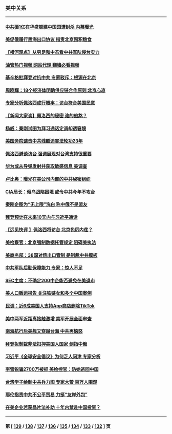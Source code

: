 ### 美中关系
---
#### [中共砸1亿在华盛顿建中国园遭封杀 内幕曝光](../../pages/nf1412576/n13787792.md?07240445) 
#### [美促俄履行黑海出口协议 指责北京囤积粮食](../../pages/nf1412576/n13787501.md?07240445) 
#### [【横河观点】从男足和中芯看中共军队侵台实力](../../pages/nf1412576/n13787463.md?07240445) 
#### [油管热门视频 网站代理 翻墙必看视频](http://209.222.30.114:81/youtube.html?07240445)
#### [基辛格批拜登对抗中共 专家驳斥：根源在北京](../../pages/nf1412576/n13787082.md?07240445) 
#### [周晓辉：18个经济体明确供应链合作原则  北京心凉](../../pages/nf1412576/n13787301.md?07240445) 
#### [专家分析佩洛西成行概率：访台符合美国民意](../../pages/nf1412576/n13787023.md?07240445) 
#### [【新闻大家谈】佩洛西的秘密 谁的煎熬？](../../pages/nf1412576/n13787167.md?07240445) 
#### [杨威：秦刚试图为拜习通话定调却透窘境](../../pages/nf1412576/n13786647.md?07240445) 
#### [美国务院谴责中共残酷迫害法轮功23年](../../pages/nf1412576/n13786585.md?07240445) 
#### [佩洛西避谈访台 强调展现对台湾支持很重要](../../pages/nf1412576/n13786329.md?07240445) 
#### [华为或从导弹发射井获取敏感信息 美调查](../../pages/nf1412576/n13786198.md?07240445) 
#### [卢比奥：曝光在美公司内部的中共秘密组织](../../pages/nf1412576/n13786308.md?07240445) 
#### [CIA局长：俄乌战陷困境 或令中共今年不攻台](../../pages/nf1412576/n13786225.md?07240445) 
#### [秦刚企图为“无上限”洗白 称中俄不是盟友](../../pages/nf1412576/n13785999.md?07240445) 
#### [拜登预计在未来10天内与习近平通话](../../pages/nf1412576/n13785770.md?07240445) 
#### [【远见快评 】佩洛西将访台 北京色厉内荏？](../../pages/nf1412576/n13785617.md?07240445) 
#### [美检察官：北京强制数据托管规定 阻碍美执法](../../pages/nf1412576/n13785532.md?07240445) 
#### [美商务部：38国对俄出口管制 是制裁中共模板](../../pages/nf1412576/n13785546.md?07240445) 
#### [中共军队后勤保障能力 专家：惊人不足](../../pages/nf1412576/n13785315.md?07240445) 
#### [SEC主席：不确定200中企能否避免在美退市](../../pages/nf1412576/n13785490.md?07240445) 
#### [美人口贩运报告 关注铁链女和多个中国案例](../../pages/nf1412576/n13785235.md?07240445) 
#### [民调：近6成美国人支持App商店删除TikTok](../../pages/nf1412576/n13785206.md?07240445) 
#### [美中两军近距离接触激增 美军开展全面审查](../../pages/nf1412576/n13785161.md?07240445) 
#### [南海航行后美舰又穿越台海 中共再恼怒](../../pages/nf1412576/n13784908.md?07240445) 
#### [拜登拟制裁非法扣押美国人国家 剑指中俄](../../pages/nf1412576/n13784765.md?07240445) 
#### [习近平《全球安全倡议》为何乏人问津 专家分析](../../pages/nf1412576/n13784733.md?07240445) 
#### [李雪锐骗2700万被抓 美检控官：防她逃回中国](../../pages/nf1412576/n13784189.md?07240445) 
#### [台湾学子绘制中共兵力图 专家大赞 百万人围观](../../pages/nf1412576/n13784484.md?07240445) 
#### [耶伦指责中共不公平贸易 力挺“友岸外包”](../../pages/nf1412576/n13784676.md?07240445) 
#### [在美企业若获晶片法补助 十年内禁赴中国投资？](../../pages/nf1412576/n13784379.md?07240445) 

---
#### 第 [ [139](./139.md?07240445) / [138](./138.md?07240445) / [137](./137.md?07240445) / [136](./136.md?07240445) / [135](./135.md?07240445) / [134](./134.md?07240445) / [133](./133.md?07240445) / [132](./132.md?07240445) ] 页
